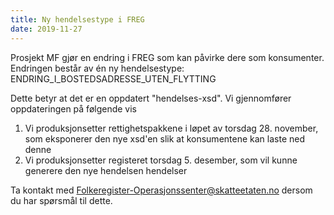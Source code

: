 ```yaml
---
title: Ny hendelsestype i FREG
date: 2019-11-27
---
```


Prosjekt MF gjør en endring i FREG som kan påvirke dere som konsumenter. Endringen består av én ny hendelsestype: ENDRING_I_BOSTEDSADRESSE_UTEN_FLYTTING

Dette betyr at det er en oppdatert "hendelses-xsd". Vi gjennomfører oppdateringen på følgende vis
1.	Vi produksjonsetter rettighetspakkene i løpet av torsdag 28. november, som eksponerer den nye xsd'en slik at konsumentene kan laste ned denne
2.	Vi produksjonsetter registeret torsdag 5. desember, som vil kunne generere den nye hendelsen hendelser

Ta kontakt med Folkeregister-Operasjonssenter@skatteetaten.no dersom du har spørsmål til dette. 


